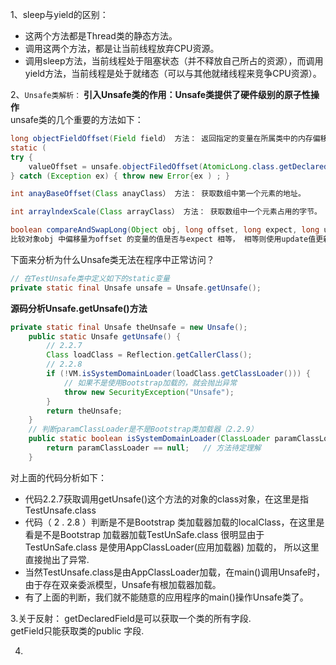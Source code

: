 1、sleep与yield的区别：  
- 这两个方法都是Thread类的静态方法。
- 调用这两个方法，都是让当前线程放弃CPU资源。
- 调用sleep方法，当前线程处于阻塞状态（并不释放自己所占的资源），而调用yield方法，当前线程是处于就绪态（可以与其他就绪线程来竞争CPU资源）。

2、```Unsafe类解析：```
**引入Unsafe类的作用：Unsafe类提供了硬件级别的原子性操作**  
unsafe类的几个重要的方法如下：  
```java
long objectFieldOffset(Field field） 方法： 返回指定的变量在所属类中的内存偏移地址，该偏移地址仅仅在该Unsafe 函数中访问指定宇段时使用。如下代码使用Unsafe 类获取变量value 在AtomicLong 对象中的内存偏移。
static (
try {
    valueOffset = unsafe.objectFiledOffset(AtomicLong.class.getDeclaredField (”value"));
} catch (Exception ex) { throw new Error{ex ) ; }

int anayBaseOffset(Class anayClass） 方法： 获取数组中第一个元素的地址。

int arraylndexScale(Class arrayClass） 方法： 获取数组中一个元素占用的字节。

boolean compareAndSwapLong(Object obj, long offset, long expect, long update） 方法：
比较对象obj 中偏移量为offset 的变量的值是否与expect 相等， 相等则使用update值更新， 然后返回tru巳，否则返回false 。  


```  

下面来分析为什么Unsafe类无法在程序中正常访问？
```java
// 在TestUnsafe类中定义如下的static变量
private static final Unsafe unsafe = Unsafe.getUnsafe();
```
**源码分析Unsafe.getUnsafe()方法**
```java
private static final Unsafe theUnsafe = new Unsafe();
    public static Unsafe getUnsafe() {
        // 2.2.7
        Class loadClass = Reflection.getCallerClass();
        // 2.2.8
        if (!VM.isSystemDomainLoader(loadClass.getClassLoader())) {
            // 如果不是使用Bootstrap加载的，就会抛出异常
            throw new SecurityException("Unsafe");
        }
        return theUnsafe;
    }
    // 判断paramClassLoader是不是Bootstrap类加载器（2.2.9）
    public static boolean isSystemDomainLoader(ClassLoader paramClassLoader) {
        return paramClassLoader == null;   // 方法待定理解
    }
```
对上面的代码分析如下：
- 代码2.2.7获取调用getUnsafe()这个方法的对象的class对象，在这里是指TestUnsafe.class  
- 代码（ 2 . 2.8 ）判断是不是Bootstrap 类加载器加载的localClass，在这里是看是不是Bootstrap 加载器加载TestUnSafe.class 很明显由于TestUnSafe.class 是使用AppClassLoader(应用加载器) 加载的， 所以这里直接抛出了异常.
- 当然TestUnsafe.class是由AppClassLoader加载，在main()调用Unsafe时，由于存在双亲委派模型，Unsafe有根加载器加载。    
- 有了上面的判断，我们就不能随意的应用程序的main()操作Unsafe类了。  

3.关于反射：
getDeclaredField是可以获取一个类的所有字段.   
getField只能获取类的public 字段. 

4.